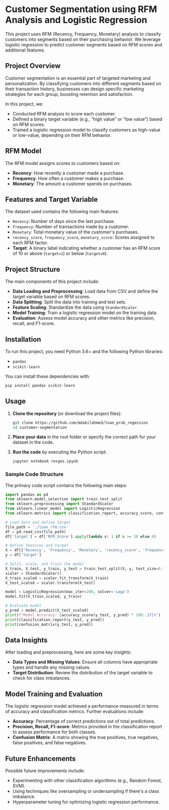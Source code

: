 # Customer Segmentation using RFM Analysis and Logistic Regression

This project uses RFM (Recency, Frequency, Monetary) analysis to classify customers into segments based on their purchasing behavior. We leverage logistic regression to predict customer segments based on RFM scores and additional features.

## Project Overview

Customer segmentation is an essential part of targeted marketing and personalization. By classifying customers into different segments based on their transaction history, businesses can design specific marketing strategies for each group, boosting retention and satisfaction.

In this project, we:
- Conducted RFM analysis to score each customer.
- Defined a binary target variable (e.g., “high value” or “low value”) based on RFM scores.
- Trained a logistic regression model to classify customers as high-value or low-value, depending on their RFM behavior.

## RFM Model

The RFM model assigns scores to customers based on:
- **Recency**: How recently a customer made a purchase.
- **Frequency**: How often a customer makes a purchase.
- **Monetary**: The amount a customer spends on purchases.

## Features and Target Variable

The dataset used contains the following main features:
- `Recency`: Number of days since the last purchase.
- `Frequency`: Number of transactions made by a customer.
- `Monetary`: Total monetary value of the customer's purchases.
- `recency_score`, `frequency_score`, `monetary_score`: Scores assigned to each RFM factor.
- **Target**: A binary label indicating whether a customer has an RFM score of 10 or above (`target=1`) or below (`target=0`).

## Project Structure

The main components of this project include:

- **Data Loading and Preprocessing**: Load data from CSV and define the target variable based on RFM scores.
- **Data Splitting**: Split the data into training and test sets.
- **Feature Scaling**: Standardize the data using `StandardScaler`.
- **Model Training**: Train a logistic regression model on the training data.
- **Evaluation**: Assess model accuracy and other metrics like precision, recall, and F1-score.

## Installation

To run this project, you need Python 3.6+ and the following Python libraries:
- `pandas`
- `scikit-learn`

You can install these dependencies with:
```bash
pip install pandas scikit-learn
```

## Usage

1. **Clone the repository** (or download the project files):
   ```bash
   git clone https://github.com/mdakilahmed/loan_prob_regession
   cd customer-segmentation
   ```

2. **Place your data** in the root folder or specify the correct path for your dataset in the code.

3. **Run the code** by executing the Python script:
   ```bash
   jupyter notebook resges.ipynb
   ```

### Sample Code Structure

The primary code script contains the following main steps:

```python
import pandas as pd
from sklearn.model_selection import train_test_split
from sklearn.preprocessing import StandardScaler
from sklearn.linear_model import LogisticRegression
from sklearn.metrics import classification_report, accuracy_score, confusion_matrix

# Load data and define target
file_path = './loan_rfm.csv'
df = pd.read_csv(file_path)
df['target'] = df['RFM_Score'].apply(lambda x: 1 if x >= 10 else 0)

# Define features and target
X = df[['Recency', 'Frequency', 'Monetary', 'recency_score', 'frequency_score', 'monetary_score']]
y = df['target']

# Split, scale, and train the model
X_train, X_test, y_train, y_test = train_test_split(X, y, test_size=0.3, random_state=42)
scaler = StandardScaler()
X_train_scaled = scaler.fit_transform(X_train)
X_test_scaled = scaler.transform(X_test)

model = LogisticRegression(max_iter=200, solver='saga')
model.fit(X_train_scaled, y_train)

# Evaluate model
y_pred = model.predict(X_test_scaled)
print(f"Model Accuracy: {accuracy_score(y_test, y_pred) * 100:.2f}%")
print(classification_report(y_test, y_pred))
print(confusion_matrix(y_test, y_pred))
```

## Data Insights

After loading and preprocessing, here are some key insights:
- **Data Types and Missing Values**: Ensure all columns have appropriate types and handle any missing values.
- **Target Distribution**: Review the distribution of the target variable to check for class imbalances.

## Model Training and Evaluation

The logistic regression model achieved a performance measured in terms of accuracy and classification metrics. Further evaluations include:

- **Accuracy**: Percentage of correct predictions out of total predictions.
- **Precision, Recall, F1-score**: Metrics provided in the classification report to assess performance for both classes.
- **Confusion Matrix**: A matrix showing the true positives, true negatives, false positives, and false negatives.

## Future Enhancements

Possible future improvements include:
- Experimenting with other classification algorithms (e.g., Random Forest, SVM).
- Using techniques like oversampling or undersampling if there's a class imbalance.
- Hyperparameter tuning for optimizing logistic regression performance.

